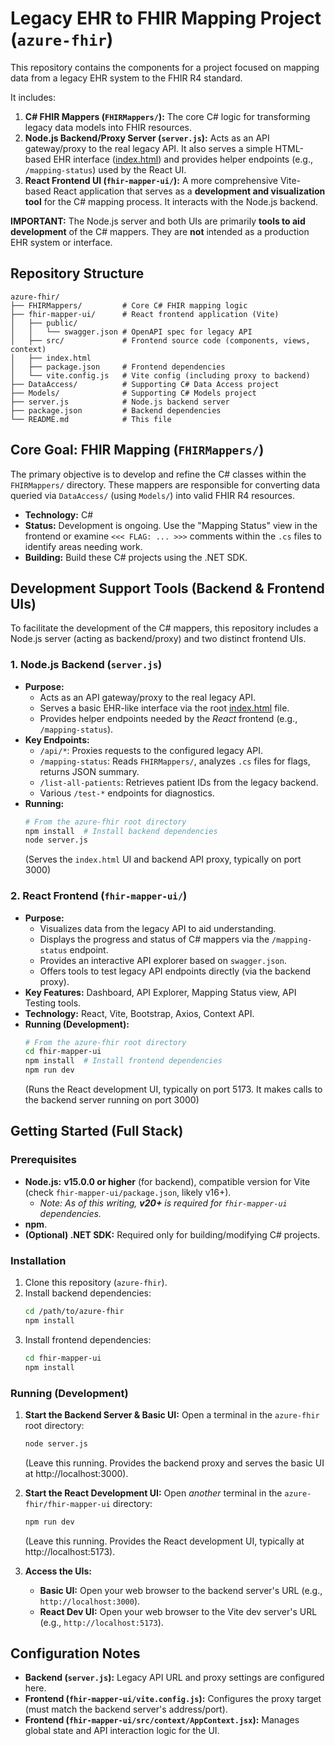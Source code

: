# Legacy EHR to FHIR Mapping Project (`azure-fhir`)

This repository contains the components for a project focused on mapping data from a legacy EHR system to the FHIR R4 standard.

It includes:

1.  **C# FHIR Mappers (`FHIRMappers/`):** The core C# logic for transforming legacy data models into FHIR resources.
2.  **Node.js Backend/Proxy Server (`server.js`):** Acts as an API gateway/proxy to the real legacy API. It also serves a simple HTML-based EHR interface ([index.html](./index.html)) and provides helper endpoints (e.g., `/mapping-status`) used by the React UI.
3.  **React Frontend UI (`fhir-mapper-ui/`):** A more comprehensive Vite-based React application that serves as a **development and visualization tool** for the C# mapping process. It interacts with the Node.js backend.

**IMPORTANT:** The Node.js server and both UIs are primarily **tools to aid development** of the C# mappers. They are **not** intended as a production EHR system or interface.

## Repository Structure

```
azure-fhir/
├── FHIRMappers/         # Core C# FHIR mapping logic
├── fhir-mapper-ui/      # React frontend application (Vite)
│   ├── public/
│   │   └── swagger.json # OpenAPI spec for legacy API
│   ├── src/             # Frontend source code (components, views, context)
│   ├── index.html
│   ├── package.json     # Frontend dependencies
│   └── vite.config.js   # Vite config (including proxy to backend)
├── DataAccess/          # Supporting C# Data Access project
├── Models/              # Supporting C# Models project
├── server.js            # Node.js backend server
├── package.json         # Backend dependencies
└── README.md            # This file
```

## Core Goal: FHIR Mapping (`FHIRMappers/`)

The primary objective is to develop and refine the C# classes within the `FHIRMappers/` directory. These mappers are responsible for converting data queried via `DataAccess/` (using `Models/`) into valid FHIR R4 resources.

*   **Technology:** C#
*   **Status:** Development is ongoing. Use the "Mapping Status" view in the frontend or examine `<<< FLAG: ... >>>` comments within the `.cs` files to identify areas needing work.
*   **Building:** Build these C# projects using the .NET SDK.

## Development Support Tools (Backend & Frontend UIs)

To facilitate the development of the C# mappers, this repository includes a Node.js server (acting as backend/proxy) and two distinct frontend UIs.

### 1. Node.js Backend (`server.js`)

*   **Purpose:**
    *   Acts as an API gateway/proxy to the real legacy API.
    *   Serves a basic EHR-like interface via the root [index.html](./index.html) file.
    *   Provides helper endpoints needed by the *React* frontend (e.g., `/mapping-status`).
*   **Key Endpoints:**
    *   `/api/*`: Proxies requests to the configured legacy API.
    *   `/mapping-status`: Reads `FHIRMappers/`, analyzes `.cs` files for flags, returns JSON summary.
    *   `/list-all-patients`: Retrieves patient IDs from the legacy backend.
    *   Various `/test-*` endpoints for diagnostics.
*   **Running:**
    ```bash
    # From the azure-fhir root directory
    npm install  # Install backend dependencies
    node server.js
    ```
    (Serves the `index.html` UI and backend API proxy, typically on port 3000)

### 2. React Frontend (`fhir-mapper-ui/`)

*   **Purpose:**
    *   Visualizes data from the legacy API to aid understanding.
    *   Displays the progress and status of C# mappers via the `/mapping-status` endpoint.
    *   Provides an interactive API explorer based on `swagger.json`.
    *   Offers tools to test legacy API endpoints directly (via the backend proxy).
*   **Key Features:** Dashboard, API Explorer, Mapping Status view, API Testing tools.
*   **Technology:** React, Vite, Bootstrap, Axios, Context API.
*   **Running (Development):**
    ```bash
    # From the azure-fhir root directory
    cd fhir-mapper-ui
    npm install  # Install frontend dependencies
    npm run dev
    ```
    (Runs the React development UI, typically on port 5173. It makes calls to the backend server running on port 3000)

## Getting Started (Full Stack)

### Prerequisites

*   **Node.js:** **v15.0.0 or higher** (for backend), compatible version for Vite (check `fhir-mapper-ui/package.json`, likely v16+).
    *   _Note: As of this writing, **v20+** is required for `fhir-mapper-ui` dependencies._
*   **npm**.
*   **(Optional) .NET SDK:** Required only for building/modifying C# projects.

### Installation

1.  Clone this repository (`azure-fhir`).
2.  Install backend dependencies:
    ```bash
    cd /path/to/azure-fhir
    npm install
    ```
3.  Install frontend dependencies:
    ```bash
    cd fhir-mapper-ui
    npm install
    ```

### Running (Development)

1.  **Start the Backend Server & Basic UI:**
    Open a terminal in the `azure-fhir` root directory:
    ```bash
    node server.js
    ```
    (Leave this running. Provides the backend proxy and serves the basic UI at http://localhost:3000).

2.  **Start the React Development UI:**
    Open *another* terminal in the `azure-fhir/fhir-mapper-ui` directory:
    ```bash
    npm run dev
    ```
    (Leave this running. Provides the React development UI, typically at http://localhost:5173).

3.  **Access the UIs:**
    *   **Basic UI:** Open your web browser to the backend server's URL (e.g., `http://localhost:3000`).
    *   **React Dev UI:** Open your web browser to the Vite dev server's URL (e.g., `http://localhost:5173`).

## Configuration Notes

*   **Backend (`server.js`):** Legacy API URL and proxy settings are configured here.
*   **Frontend (`fhir-mapper-ui/vite.config.js`):** Configures the proxy target (must match the backend server's address/port).
*   **Frontend (`fhir-mapper-ui/src/context/AppContext.jsx`):** Manages global state and API interaction logic for the UI.